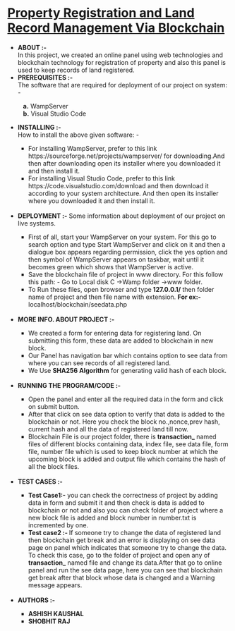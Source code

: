 <h1><u><b>Property Registration and Land Record Management Via Blockchain</b></u></h1><ul>

<li><b> ABOUT :-</b></li>In this project, we created an online panel using web
technologies and blockchain technology for registration of
property and also this panel is used to keep records of land
registered.<br>

<li><b> PREREQUISITES :-</b></li>The software that are required for deployment
of our project on system: -<br>

   &nbsp; &nbsp;<b>a.</b> WampServer<br>
   &nbsp; &nbsp;<b>b.</b> Visual Studio Code<br>

<li><b> INSTALLING :-</b> </li>How to install the above given software: -<br><ul type='square'>
<li> For installing WampServer, prefer to this link
https://sourceforge.net/projects/wampserver/ for
downloading.And then after downloading open its installer
  where you downloaded it and then install it.</li>
<li> For installing Visual Studio Code, prefer to this link
https://code.visualstudio.com/download and then download it
according to your system architecture. And then open its
  installer where you downloaded it and then install it.</li></ul><br>

<li><b> DEPLOYMENT :-</b> Some information about deployment of our
project on live systems.</li><ul type='square'>
<li>First of all, start your WampServer on your system. For this
go to search option and type Start WampServer and click on
it and then a dialogue box appears regarding permission,
click the yes option and then symbol of WampServer
appears on taskbar, wait until it becomes green which shows
  that WampServer is active.</li>
<li>  Save the blockchain file of project in www directory. For this
follow this path: - Go to Local disk C ->Wamp folder ->www
  folder.</li>
  <li>  To Run these files, open browser and type<b> 127.0.0.1/</b> then
folder name of project and then file name with extension.
    <b>For ex:-</b>localhost/blockchain/seedata.php</li></ul><br>

<li><b> MORE INFO. ABOUT PROJECT :-</b></li><ul type='square'>
<li> We created a form for entering data for registering land. On
submitting this form, these data are added to blockchain in
  new block.</li>
<li> Our Panel has navigation bar which contains option to see
   data from where you can see records of all registered land.</li>
  <li> We Use <b>SHA256 Algorithm</b> for generating valid hash of each
  block.</li></ul><br>

<li><b> RUNNING THE PROGRAM/CODE :-</li></b><ul type='square'>
<li> Open the panel and enter all the required data in the form
  and click on submit button.</li>
<li> After that click on see data option to verify that data is
added to the blockchain or not. Here you check the block
no.,nonce,prev hash, current hash and all the data of
  registered land till now.</li>
  <li>Blockchain File is our project folder, there is <b>transaction_</b>
named files of different blocks containing data, index file,
see data file, form file, number file which is used to keep
block number at which the upcoming block is added and
    output file which contains the hash of all the block files.</li></ul><br>

<li><b> TEST CASES :-</b></li><ul type='square'>
  <li><b> Test Case1:-</b> you can check the correctness of project by
adding data in form and submit it and then check is data is
added to blockchain or not and also you can check folder of 
project where a new block file is added and block number in
    number.txt is incremented by one.</li>
  <li><b> Test case2 :- </b>If someone try to change the data of registered
land then blockchain get break and an error is displaying on
see data page on panel which indicates that someone try to
  change the data.
To check this case, go to the folder of project and open any
    of <b>transaction_</b> named file and change its data.After that go
to online panel and run the see data page, here you can see
that blockchain get break after that block whose data is
    changed and a Warning message appears.</li></ul><br>

<li><b> AUTHORS :-</b></li><ul type='square'>
  <li><b> ASHISH KAUSHAL</b></li>
  <li><b> SHOBHIT RAJ</b></li></ul>
